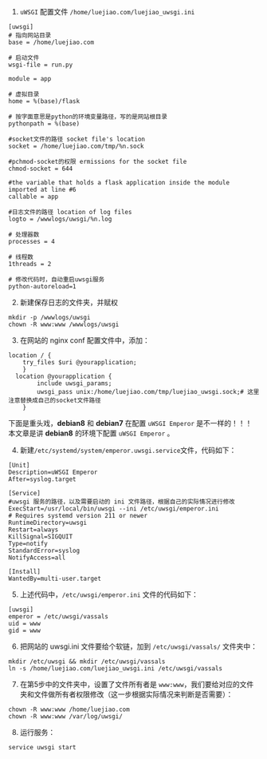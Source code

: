 
1. <code>uWSGI</code> 配置文件 <code>/home/luejiao.com/luejiao_uwsgi.ini</code>
```
[uwsgi]
# 指向网站目录
base = /home/luejiao.com

# 启动文件
wsgi-file = run.py

module = app

# 虚拟目录
home = %(base)/flask

# 按字面意思是python的环境变量路径，写的是网站根目录
pythonpath = %(base)

#socket文件的路径 socket file's location
socket = /home/luejiao.com/tmp/%n.sock

#pchmod-socket的权限 ermissions for the socket file
chmod-socket = 644

#the variable that holds a flask application inside the module imported at line #6
callable = app

#日志文件的路径 location of log files
logto = /wwwlogs/uwsgi/%n.log 

# 处理器数
processes = 4

# 线程数
1threads = 2

# 修改代码时，自动重启uwsgi服务
python-autoreload=1
```
2. 新建保存日志的文件夹，并赋权
```
mkdir -p /wwwlogs/uwsgi
chown -R www:www /wwwlogs/uwsgi
```

3. 在网站的 nginx conf 配置文件中，添加：
```
location / {
    try_files $uri @yourapplication;
    }
  location @yourapplication {
        include uwsgi_params;
        uwsgi_pass unix:/home/luejiao.com/tmp/luejiao_uwsgi.sock;# 这里注意替换成自己的socket文件路径
    }
```

下面是重头戏，**debian8** 和 **debian7** 在配置 <code>uWSGI Emperor</code> 是不一样的！！！
本文章是讲 **debian8** 的环境下配置 <code>uWSGI Emperor</code> 。

4. 新建<code>/etc/systemd/system/emperor.uwsgi.service</code>文件，代码如下：
```
[Unit]
Description=uWSGI Emperor
After=syslog.target

[Service]
#uwsgi 服务的路径，以及需要启动的 ini 文件路径，根据自己的实际情况进行修改
ExecStart=/usr/local/bin/uwsgi --ini /etc/uwsgi/emperor.ini
# Requires systemd version 211 or newer
RuntimeDirectory=uwsgi
Restart=always
KillSignal=SIGQUIT
Type=notify
StandardError=syslog
NotifyAccess=all

[Install]
WantedBy=multi-user.target
```
5. 上述代码中，<code>/etc/uwsgi/emperor.ini</code> 文件的代码如下：
```
[uwsgi]
emperor = /etc/uwsgi/vassals
uid = www
gid = www
```

6. 把网站的 uwsgi.ini 文件要给个软链，加到 <code>/etc/uwsgi/vassals/</code> 文件夹中：
```
mkdir /etc/uwsgi && mkdir /etc/uwsgi/vassals
ln -s /home/luejiao.com/luejiao_uwsgi.ini /etc/uwsgi/vassals
```

7. 在第5步中的文件夹中，设置了文件所有者是 <code>www:www</code>，我们要给对应的文件夹和文件做所有者权限修改（这一步根据实际情况来判断是否需要）：
```
chown -R www:www /home/luejiao.com
chown -R www:www /var/log/uwsgi/
```

8. 运行服务：
```
service uwsgi start
```